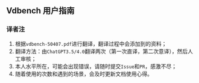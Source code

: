 ## Vdbench 用户指南

### 译者注

1. 根据`vdbench-50407.pdf`进行翻译，翻译过程中会添加到的资料；
2. 翻译方法：由`ChatGPT3.5/4.0`翻译两次（第一次直译，第二次意译），然后人工审核；
3. 本人水平所在，可能会出现错误，请随时提交`Issue`和`PR`，感激不尽；
4. 随着使用的次数和遇到的场景，会及时更新文档使用心得。

